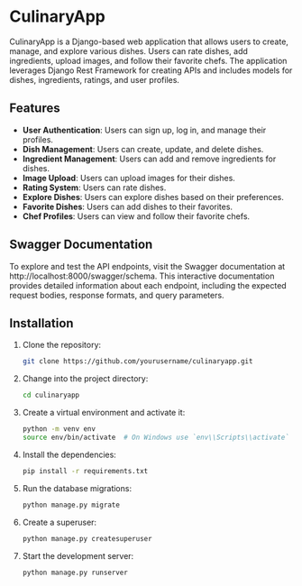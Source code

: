 # CulinaryApp

CulinaryApp is a Django-based web application that allows users to create, manage, and explore various dishes. Users can rate dishes, add ingredients, upload images, and follow their favorite chefs. The application leverages Django Rest Framework for creating APIs and includes models for dishes, ingredients, ratings, and user profiles.

## Features

- **User Authentication**: Users can sign up, log in, and manage their profiles.
- **Dish Management**: Users can create, update, and delete dishes.
- **Ingredient Management**: Users can add and remove ingredients for dishes.
- **Image Upload**: Users can upload images for their dishes.
- **Rating System**: Users can rate dishes.
- **Explore Dishes**: Users can explore dishes based on their preferences.
- **Favorite Dishes**: Users can add dishes to their favorites.
- **Chef Profiles**: Users can view and follow their favorite chefs.

## Swagger Documentation
To explore and test the API endpoints, visit the Swagger documentation at http://localhost:8000/swagger/schema. This interactive documentation provides detailed information about each endpoint, including the expected request bodies, response formats, and query parameters.


## Installation

1. Clone the repository:
    ```sh
    git clone https://github.com/yourusername/culinaryapp.git
    ```
2. Change into the project directory:
    ```sh
    cd culinaryapp
    ```
3. Create a virtual environment and activate it:
    ```sh
    python -m venv env
    source env/bin/activate  # On Windows use `env\\Scripts\\activate`
    ```
4. Install the dependencies:
    ```sh
    pip install -r requirements.txt
    ```
5. Run the database migrations:
    ```sh
    python manage.py migrate
    ```
6. Create a superuser:
    ```sh
    python manage.py createsuperuser
    ```
7. Start the development server:
    ```sh
    python manage.py runserver
    ```





